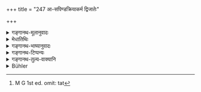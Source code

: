 +++
title = "247 आ-सपिण्डक्रियाकर्म द्विजातेः"

+++

<details><summary>गङ्गानथ-मूलानुवादः</summary>

For the twice-born person just dead, there should be (performed) the rite up to the ‘Sapiṇḍīkaraṇa’: one should do the feeding at his Śrāddha without any in honour of the gods, and he shall offer one ball.—(247)
</details>

<details><summary>मेधातिथिः</summary>

[^४२२]:
     M G: tu

**संस्थितस्य द्विजातेर् आ सपिण्डक्रियाकर्म** प्रथममृतस्य आ सहपिण्डकरणाख्यं कर्म कर्तव्यम् । सहपिण्डदानं पूर्वाभ्यां न कर्तव्यम् । कथं तर्हि कर्तव्यम् । **पिण्डम् एकं च निर्वपेद्** इति । **च**शब्द एवशब्दस्यार्थ्,ए तस्मा एव प्रेतायैकं पिण्डं निर्वपेत् । ब्राहमणो हि तस्मा एव भोजयितव्यः ।

- स्मृत्यन्तरे अन्यापि इतिकर्तव्यता वैशेषी स्मर्यते- "आवाहनाग्नौकरणरहितम्" (य्ध् १.२५१) इति । अग्नौकरणशब्देन चात्र "अग्नौ करिष्ये" इत्य् अनुज्ञापनं प्रतिषिध्यते, न पुनर् होमः । तथा हि गृह्ये प्रेतश्राद्धम् एवाधिकृत्य होम आम्नायते । 

- यस्मिंश् च काले कर्म कर्तव्यं यावन्तं च कालं तत्[^४२३] स्मृत्यन्तराद् अन्वेष्टव्यम् । "आद्यम् एकादशे ऽहनि" ।


[^४२३]:
     M G 1st ed. omit: tat

- मृताहे ऽपि च कर्तव्यं प्रतिमासं तु वत्सरम् । 

- प्रतिसंवत्सरं चैव श्राद्धं वै मासिकार्थवत् ॥ इति । (य्ध् १.२५६)

तथा च काठके- "एवं सांवत्सत्सरिकम्" इति । एकादशग्रहणं चाशौचनिवृत्त्युपलक्षणार्थम् । यतः "शुचिर् भूतः पितृभ्यो दद्यात्" इति श्रूयते । संवत्सरान्ते हि सपिण्डीकरणं गृह्यकाराः स्मरन्ति । एतच् च श्राद्धम् एकोद्दिष्टं तदङ्गभूतं च निर्वपणम् । यत् तु श्रौते "पितृभ्यो दद्यात्" इतिवचनात् पितृपितामहाय प्रपितामहाय चेति अकृते सपिण्डीकरणे नेह दानं युक्तम् । न हि स्मृत्या श्रुतिर् बाधितुं शक्यत इति ॥ ३.२३७ ॥
</details>

<details><summary>गङ्गानथ-भाष्यानुवादः</summary>

‘*For the twice-born person, just dead*’— one should perform the rite up to ‘Sapiṇḍīkaraṇa;’ *i.e*., the offering of balls conjointly with the two preceding ancestors, which constitutes the Sapiṇḍīkaraṇa, the ‘Amalgamating Rite,’ shall not be made once—what, then, shall be offered?—‘*He should offer one ball*;’ the particle ‘*ca*’ having the sense of ‘*only*;’ the sense is that ‘one ball shall be offered, only to the person just dead.’ The Brāhmaṇa also shall be fed in honour of that person only.

In another *Smṛti*, there is declared another specific procedure—‘It shall be without invitation and doing in fire’ (*Yājñavalkya*, *ācāra* 251); where ‘doing in fire’ stands for the seeking of permission with the words, ‘I shall do this in fire;’ and the pouring of libations into fire is not prohibited. In the *Gṛhyasūtra*, libations into fire have been laid down in connection with the *Śrāddha* offered to the recent dead.

At what time and how long is the rite to be performed—information on these points should be sought for from another *Smṛti*; where it is said that—(A) ‘The first *Śrāddha* is on the eleventh day,’—(B) ‘on the date of death, for one year, the Śrāddha should be done every month, and every year it shall be performed, like the monthly performance,’—and in the *Kathaka* it is said, ‘This should be done every year.’

\(A\) The term ‘eleventh’ is only indicative of the day on which the period of impurity ceases; since it has been declared that ‘having become pure, one should make offerings to the Pitṛs.’

\(B\) The author of *Gṛhyasūtras* declares that the ‘Sapiṇḍīkaraṇa’ shall be performed at the end of the year.

The *Śrāddha* mentioned in the text is called ‘*Ekoddiṣṭa*’ (‘offered to one person’); and the ‘offering’ (of the ball) is part of it.

It has been held that, on account of the declaration of the *Śruti*‘ one should make offerings to the Pitṛs’ (quoted above),—the offering should be made to the Father, Grand-father and Great-grandfather. But it cannot be right to make this offering (to all three) until the ‘*Sapiṇḍīkaraṇa*’ has been performed. Because the *Smṛti* (regarding the
*Sapiṇḍīkaraṇa*) cannot be entirely set aside by the said Vedic
declaration.—(247)
</details>

<details><summary>गङ्गानथ-टिप्पन्यः</summary>

This verse, as quoted by Medhātithi on p. 290, l. 1, reads
‘*Asapiṇḍa*’.—But the same sense may be got out of the reading
‘*Āsapiṇḍa*’.—See *Translation*.

“The *Sapiṇḍīkaraṇa*, the solemn reception of a dead person among the
partakers of oblations, is performed either on the thirteenth day, or a
year after death,”—says Buhler. But the rite is performed on the
*twelfth*, not the *thirteenth* day.

Hopkins has misunderstood the signification of the *Sapiṇḍīkaraṇa* rite.
He calls it ‘ceremony on making a Sapiṇḍa (relative) for him’ and adds
that ‘it implies that the deceased died without any family to offer the
Śrāddha for him.’

As a matter of fact, this rite is performed for every one; and its
meaning is as explained by Buhler (see above).

The second half of this verse is quoted in *Smṛtitattva* (p. 802) in
support of the view that the ‘Śrāddha’ and ‘offering of the Ball’ are
two distinct acts.
</details>

<details><summary>गङ्गानथ-तुल्य-वाक्यानि</summary>

*Paiṭhīnasi*.—‘Before the performance of the Sapīṇḍīkaraṇa one should
perform the sixteen Śrāddhas; and all these should be performed by the
unitary process.’
</details>

<details><summary>Bühler</summary>

247	But before the performance of the Sapindikarana, one must feed at the funeral sacrifice in honour of a (recently-) deceased Aryan (one Brahmana) without (making an offering) to the gods, and give one cake only.
</details>
